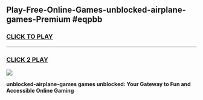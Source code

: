 
## Play-Free-Online-Games-unblocked-airplane-games-Premium #eqpbb
<h3>
<a href="https://premium.freeplayer.one?title=unblocked-airplane-games&ref=8M">CLICK TO PLAY</a></h3>
<hr>

<h3>
<a href="https://premium.freeplayer.one?title=unblocked-airplane-games&ref=8M">CLICK 2 PLAY</a>
  
</h3>

<a href="https://premium.freeplayer.one?title=unblocked-airplane-games&ref=8M"><img src="https://clearcache.store/games.png"></a>


**unblocked-airplane-games games unblocked: Your Gateway to Fun and Accessible Online Gaming**

